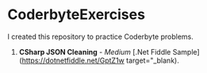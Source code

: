 # CoderbyteExercises
I created this repository to practice Coderbyte problems.


1. **CSharp JSON Cleaning** - *Medium* [.Net Fiddle Sample](https://dotnetfiddle.net/GptZ1w target="_blank).
